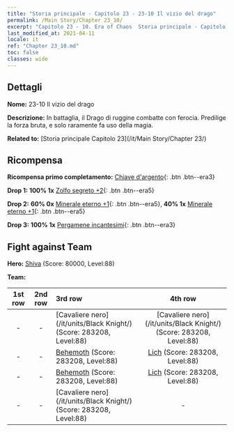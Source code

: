 ```yaml
---
title: "Storia principale - Capitolo 23 - 23-10 Il vizio del drago"
permalink: /Main Story/Chapter 23_10/
excerpt: "Capitolo 23 - 10. Era of Chaos  Storia principale - Capitolo 23_10. 23-10 Il vizio del drago"
last_modified_at: 2021-04-11
locale: it
ref: "Chapter 23_10.md"
toc: false
classes: wide
---
```


## Dettagli

 **Nome:** 23-10 Il vizio del drago

 **Descrizione:** In battaglia, il Drago di ruggine combatte con ferocia. Predilige la forza bruta, e solo raramente fa uso della magia.

 **Related to:** [Storia principale Capitolo 23](/it/Main Story/Chapter 23/)

## Ricompensa

 **Ricompensa primo completamento:** [Chiave d'argento](/it/Items/con_693/){: .btn .btn--era3}

 **Drop 1:** **100% 1x** [Zolfo segreto +2](/it/Items/mat_78/){: .btn .btn--era5}

 **Drop 2:** **60% 0x** [Minerale eterno +1](/it/Items/mat_68/){: .btn .btn--era5}, **40% 1x** [Minerale eterno +1](/it/Items/mat_68/){: .btn .btn--era5}

 **Drop 3:** **100% 1x** [Pergamene incantesimi](/it/Items/con_694/){: .btn .btn--era3}


## Fight against Team
 **Hero:** [Shiva](/it/heroes/Shiva/) (Score: 80000, Level:88)

 **Team:**


  | 1st row | 2nd row | 3rd row | 4th row |
  |:----:|:----:|:----|:----:|
  | - | - | [Cavaliere nero](/it/units/Black Knight/) (Score: 283208, Level:88)  | [Cavaliere nero](/it/units/Black Knight/) (Score: 283208, Level:88)  |
  | - | - | [Behemoth](/it/units/Behemoth/) (Score: 283208, Level:88)  | [Lich](/it/units/Lich/) (Score: 283208, Level:88)  |
  | - | - | [Behemoth](/it/units/Behemoth/) (Score: 283208, Level:88)  | [Lich](/it/units/Lich/) (Score: 283208, Level:88)  |
  | - | - | [Cavaliere nero](/it/units/Black Knight/) (Score: 283208, Level:88)  | - |



